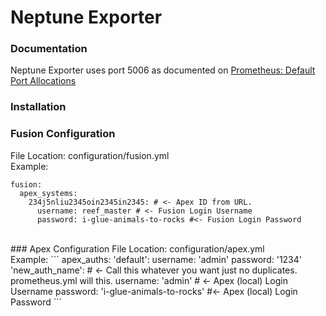 # Neptune Exporter

### Documentation

Neptune Exporter uses port 5006 as documented on [Prometheus: Default Port Allocations](https://github.com/prometheus/prometheus/wiki/Default-port-allocations)

### Installation

### Fusion Configuration
File Location: configuration/fusion.yml<BR>
Example:
```
fusion:
  apex_systems:
    234j5nliu2345oin2345in2345: # <- Apex ID from URL.
      username: reef_master # <- Fusion Login Username
      password: i-glue-animals-to-rocks #<- Fusion Login Password 
```
<BR>
### Apex Configuration
File Location: configuration/apex.yml<BR>
Example:
```
apex_auths:
  'default':
    username: 'admin'
    password: '1234'
  'new_auth_name': # <- Call this whatever you want just no duplicates. prometheus.yml will this.
    username: 'admin' # <- Apex (local) Login Username
    password: 'i-glue-animals-to-rocks' #<- Apex (local) Login Password 
```